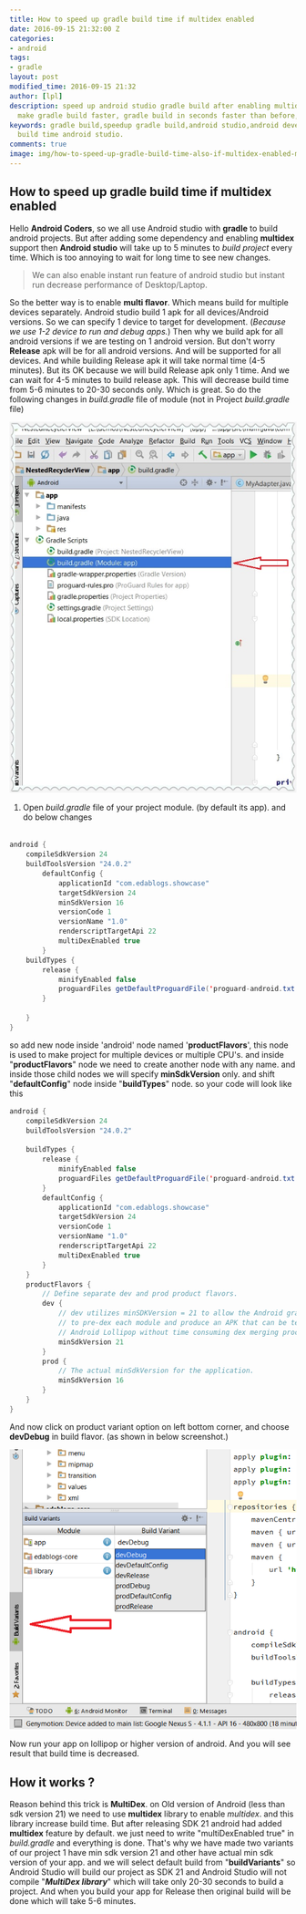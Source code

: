 ```yaml
---
title: How to speed up gradle build time if multidex enabled
date: 2016-09-15 21:32:00 Z
categories:
- android
tags:
- gradle
layout: post
modified_time: 2016-09-15 21:32
author: [lpl]
description: speed up android studio gradle build after enabling multidex in project.
  make gradle build faster, gradle build in seconds faster than before,gradle build
keywords: gradle build,speedup gradle build,android studio,android development,decrease
  build time android studio.
comments: true
image: img/how-to-speed-up-gradle-build-time-also-if-multidex-enabled-min.png
---
```


## How to speed up gradle build time if multidex enabled

Hello **Android Coders**, so we all use Android studio with **gradle** to build android projects. But after adding some dependency and enabling **multidex** support then **Android studio** will take up to 5 minutes to _build project_ every time. Which is too annoying to wait for long time to see new changes.

> We can also enable instant run feature of android studio but instant run decrease performance of Desktop/Laptop.

So the better way is to enable **multi flavor**. Which means build for multiple devices separately. Android studio build 1 apk for all devices/Android versions. So we can specify 1 device to target for development. (_Because we use 1-2 device to run and debug apps._) Then why we build apk for all android versions if we are testing on 1 android version. But don't worry **Release** apk will be for all android versions. And will be supported for all devices. And while building Release apk it will take normal time (4-5 minutes). But its OK because we will build Release apk only 1 time. And we can wait for 4-5 minutes to build release apk. This will decrease build time from 5-6 minutes to 20-30 seconds only. Which is great. So do the following changes in _build.gradle_ file of module (not in Project _build.gradle_ file)

[![How to speed up gradle build time if multidex enabled](img/New-Image.jpg)](img/New-Image.jpg)

1.  Open _build.gradle_ file of your project module. (by default its app). and do below changes

```java

android {
    compileSdkVersion 24
    buildToolsVersion "24.0.2"
        defaultConfig {
            applicationId "com.edablogs.showcase"
            targetSdkVersion 24
            minSdkVersion 16
            versionCode 1
            versionName "1.0"
            renderscriptTargetApi 22
            multiDexEnabled true
        }
    buildTypes {
        release {
            minifyEnabled false
            proguardFiles getDefaultProguardFile('proguard-android.txt'), 'proguard-rules.pro'
        }

    }
}
```

so add new node inside 'android' node named '**productFlavors**', this node is used to make project for multiple devices or multiple CPU's. and inside "**productFlavors**" node we need to create another node with any name. and inside those child nodes we will specify **minSdkVersion** only. and shift "**defaultConfig**" node inside "**buildTypes**" node. so your code will look like this

```java
android {
    compileSdkVersion 24
    buildToolsVersion "24.0.2"

    buildTypes {
        release {
            minifyEnabled false
            proguardFiles getDefaultProguardFile('proguard-android.txt'), 'proguard-rules.pro'
        }
        defaultConfig {
            applicationId "com.edablogs.showcase"
            targetSdkVersion 24
            versionCode 1
            versionName "1.0"
            renderscriptTargetApi 22
            multiDexEnabled true
        }
    }
    productFlavors {
        // Define separate dev and prod product flavors.
        dev {
            // dev utilizes minSDKVersion = 21 to allow the Android gradle plugin
            // to pre-dex each module and produce an APK that can be tested on
            // Android Lollipop without time consuming dex merging processes.
            minSdkVersion 21
        }
        prod {
            // The actual minSdkVersion for the application.
            minSdkVersion 16
        }
    }
}
```

And now click on product variant option on left bottom corner, and choose **devDebug** in build flavor. (as shown in below screenshot.)

[![How to speed up gradle build time if multidex enabled](img/speed_up_gradle_build_android_studio_2.png)](img/speed_up_gradle_build_android_studio_2.png)

Now run your app on lollipop or higher version of android. And you will see result that build time is decreased.

## How it works ?

Reason behind this trick is **MultiDex**. on Old version of Android (less than sdk version 21) we need to use **multidex** library to enable _multidex_. and this library increase build time. But after releasing SDK 21 android had added **multidex** feature by default. we just need to write "multiDexEnabled true" in _build.gradle_ and everything is done. That's why we have made two variants of our project 1 have min sdk version 21 and other have actual min sdk version of your app. and we will select default build from "**buildVariants**" so Android Studio will build our project as SDK 21 and Android Studio will not compile "_**MultiDex library**_" which will take only 20-30 seconds to build a project. And when you build your app for Release then original build will be done which will take 5-6 minutes.
